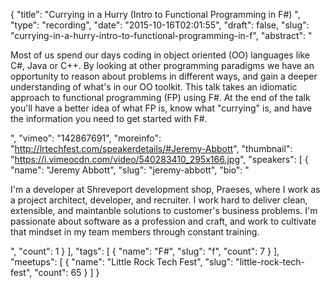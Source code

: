 {
  "title": "Currying in a Hurry (Intro to Functional Programming in F#) ",
  "type": "recording",
  "date": "2015-10-16T02:01:55",
  "draft": false,
  "slug": "currying-in-a-hurry-intro-to-functional-programming-in-f",
  "abstract": "<p>Most of us spend our days coding in object oriented (OO) languages like C#, Java or C++. By looking at other programming paradigms we have an opportunity to reason about problems in different ways, and gain a deeper understanding of what's in our OO toolkit. This talk takes an idiomatic approach to functional programming (FP) using F#. At the end of the talk you'll have a better idea of what FP is, know what \"currying\" is, and have the information you need to get started with F#.</p>",
  "vimeo": "142867691",
  "moreinfo": "http://lrtechfest.com/speakerdetails/#Jeremy-Abbott",
  "thumbnail": "https://i.vimeocdn.com/video/540283410_295x166.jpg",
  "speakers": [
    {
      "name": "Jeremy Abbott",
      "slug": "jeremy-abbott",
      "bio": "<p>I'm a developer at Shreveport development shop, Praeses, where I work as a project architect, developer, and recruiter. I work hard to deliver clean, extensible, and maintanble solutions to customer's business problems. I'm passionate about software as a profession and craft, and work to cultivate that mindset in my team members through constant training.</p>",
      "count": 1
    }
  ],
  "tags": [
    {
      "name": "F#",
      "slug": "f",
      "count": 7
    }
  ],
  "meetups": [
    {
      "name": "Little Rock Tech Fest",
      "slug": "little-rock-tech-fest",
      "count": 65
    }
  ]
}
